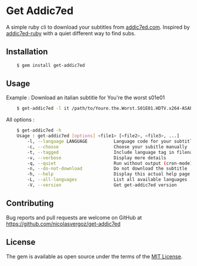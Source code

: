 # Get Addic7ed

A simple ruby cli to download your subtitles from [addic7ed.com](www.addic7ed.com).
Inspired by [addic7ed-ruby](https://github.com/michaelbaudino/addic7ed-ruby) with a quiet different way to find subs.


## Installation

```bash
    $ gem install get-addic7ed
```

## Usage

Example : Download an italian subtitle for You're the worst s01e01

```bash
    $ get-addic7ed -l it /path/to/Youre.the.Worst.S01E01.HDTV.x264-ASAP.mp4
```

All options :

```bash
    $ get-addic7ed -h
    Usage :	get-addic7ed [options] <file1> [<file2>, <file3>, ...]
        -l, --language LANGUAGE          Language code for your subtitle (French by default)
        -c, --choose                     Choose your subitle manually
        -t, --tagged                     Include language tag in filename
        -v, --verbose                    Display more details
        -q, --quiet                      Run without output (cron-mode)
        -n, --do-not-download            Do not download the subtitle
        -h, --help                       Display this actual help page
        -L, --all-languages              List all available languages
        -V, --version                    Get get-addic7ed version
```

## Contributing

Bug reports and pull requests are welcome on GitHub at https://github.com/nicolasvergoz/get-addic7ed


## License

The gem is available as open source under the terms of the [MIT License](http://opensource.org/licenses/MIT).

